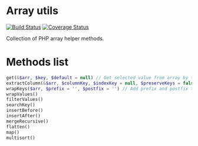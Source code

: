 Array utils
=========

[![Build Status](https://travis-ci.org/misantron/php-utils.svg?branch=master)](https://travis-ci.org/misantron/php-utils)
[![Coverage Status](https://coveralls.io/repos/misantron/php-utils/badge.png?branch=master)](https://coveralls.io/r/misantron/php-utils?branch=master)

Collection of PHP array helper methods.

# Methods list

```php
get(&$arr, $key, $default = null) // Get selected value from array by the key 
extractColumn(&$arr, $columnKey, $indexKey = null, $preserveKeys = false) // Extract selected column from assoc array 
wrapKeys($arr, $prefix = '', $postfix = '') // Add prefix and postfix to array keys 
wrapValues() 
filterValues() 
searchKey() 
insertBefore() 
insertAfter() 
mergeRecursive() 
flatten() 
map() 
multisort() 
```